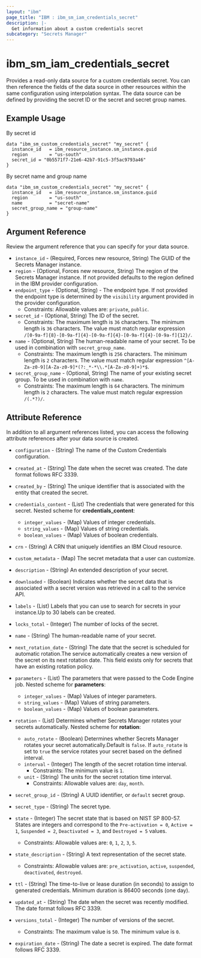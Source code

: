 ```yaml
---
layout: "ibm"
page_title: "IBM : ibm_sm_iam_credentials_secret"
description: |-
  Get information about a custom credentials secret
subcategory: "Secrets Manager"
---
```


# ibm_sm_iam_credentials_secret

Provides a read-only data source for a custom credentials secret. You can then reference the fields of the data source in other resources within the same configuration using interpolation syntax.
The data source can be defined by providing the secret ID or the secret and secret group names.

## Example Usage

By secret id
```hcl
data "ibm_sm_custom_credentials_secret" "my_secret" {
  instance_id   = ibm_resource_instance.sm_instance.guid
  region        = "us-south"
  secret_id = "0b5571f7-21e6-42b7-91c5-3f5ac9793a46"
}
```


By secret name and group name
```hcl
data "ibm_sm_custom_credentials_secret" "my_secret" {
  instance_id   = ibm_resource_instance.sm_instance.guid
  region        = "us-south"
  name          = "secret-name"
  secret_group_name = "group-name"
}
```

## Argument Reference

Review the argument reference that you can specify for your data source.

* `instance_id` - (Required, Forces new resource, String) The GUID of the Secrets Manager instance.
* `region` - (Optional, Forces new resource, String) The region of the Secrets Manager instance. If not provided defaults to the region defined in the IBM provider configuration.
* `endpoint_type` - (Optional, String) - The endpoint type. If not provided the endpoint type is determined by the `visibility` argument provided in the provider configuration.
    * Constraints: Allowable values are: `private`, `public`.
* `secret_id` - (Optional, String) The ID of the secret.
    * Constraints: The maximum length is `36` characters. The minimum length is `36` characters. The value must match regular expression `/[0-9a-f]{8}-[0-9a-f]{4}-[0-9a-f]{4}-[0-9a-f]{4}-[0-9a-f]{12}/`.
* `name` - (Optional, String) The human-readable name of your secret. To be used in combination with `secret_group_name`.
    * Constraints: The maximum length is `256` characters. The minimum length is `2` characters. The value must match regular expression `^[A-Za-z0-9][A-Za-z0-9]*(?:_*-*\\.*[A-Za-z0-9]+)*$`.
* `secret_group_name` - (Optional, String) The name of your existing secret group. To be used in combination with `name`.
    * Constraints: The maximum length is `64` characters. The minimum length is `2` characters. The value must match regular expression `/(.*?)/`.

## Attribute Reference

In addition to all argument references listed, you can access the following attribute references after your data source is created.

* `configuration` - (String) The name of the Custom Credentials configuration.

* `created_at` - (String) The date when the secret was created. The date format follows RFC 3339.

* `created_by` - (String) The unique identifier that is associated with the entity that created the secret.

* `credentials_content` - (List) The credentials that were generated for this secret.
  Nested scheme for **credentials_content**:
  * `integer_values` - (Map) Values of integer credentials.
  * `string_values` - (Map) Values of string credentials.
  * `boolean_values` - (Map) Values of boolean credentials.

* `crn` - (String) A CRN that uniquely identifies an IBM Cloud resource.

* `custom_metadata` - (Map) The secret metadata that a user can customize.

* `description` - (String) An extended description of your secret.

* `downloaded` - (Boolean) Indicates whether the secret data that is associated with a secret version was retrieved in a call to the service API.

* `labels` - (List) Labels that you can use to search for secrets in your instance.Up to 30 labels can be created.

* `locks_total` - (Integer) The number of locks of the secret.

* `name` - (String) The human-readable name of your secret.

* `next_rotation_date` - (String) The date that the secret is scheduled for automatic rotation.The service automatically creates a new version of the secret on its next rotation date. This field exists only for secrets that have an existing rotation policy.

* `parameters` - (List) The parameters that were passed to the Code Engine job.
  Nested scheme for **parameters**:
  * `integer_values` - (Map) Values of integer parameters.
  * `string_values` - (Map) Values of string parameters.
  * `boolean_values` - (Map) Values of boolean parameters.

* `rotation` - (List) Determines whether Secrets Manager rotates your secrets automatically.
Nested scheme for **rotation**:
    * `auto_rotate` - (Boolean) Determines whether Secrets Manager rotates your secret automatically.Default is `false`. If `auto_rotate` is set to `true` the service rotates your secret based on the defined interval.
    * `interval` - (Integer) The length of the secret rotation time interval.
      * Constraints: The minimum value is `1`.
    * `unit` - (String) The units for the secret rotation time interval.
      * Constraints: Allowable values are: `day`, `month`.

* `secret_group_id` - (String) A UUID identifier, or `default` secret group.

* `secret_type` - (String) The secret type. 

* `state` - (Integer) The secret state that is based on NIST SP 800-57. States are integers and correspond to the `Pre-activation = 0`, `Active = 1`,  `Suspended = 2`, `Deactivated = 3`, and `Destroyed = 5` values.
  * Constraints: Allowable values are: `0`, `1`, `2`, `3`, `5`.

* `state_description` - (String) A text representation of the secret state.
  * Constraints: Allowable values are: `pre_activation`, `active`, `suspended`, `deactivated`, `destroyed`.

* `ttl` - (String) The time-to-live or lease duration (in seconds) to assign to generated credentials. Minimum duration is 86400 seconds (one day).

* `updated_at` - (String) The date when the secret was recently modified. The date format follows RFC 3339.

* `versions_total` - (Integer) The number of versions of the secret.
  * Constraints: The maximum value is `50`. The minimum value is `0`.

* `expiration_date` - (String) The date a secret is expired. The date format follows RFC 3339.
